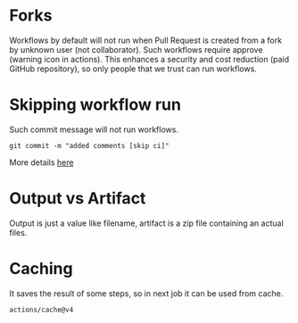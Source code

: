 # Forks

Workflows by default will not run when Pull Request is created from a fork by unknown user (not collaborator). Such workflows require approve (warning icon in actions). This enhances a security and cost reduction (paid GitHub repository), so only people that we trust can run workflows.

# Skipping workflow run

Such commit message will not run workflows.

`git commit -m "added comments [skip ci]"`

More details [here](https://docs.github.com/en/actions/managing-workflow-runs-and-deployments/managing-workflow-runs/skipping-workflow-runs)

# Output vs Artifact

Output is just a value like filename, artifact is a zip file containing an actual files.

# Caching

It saves the result of some steps, so in next job it can be used from cache.

`actions/cache@v4`
